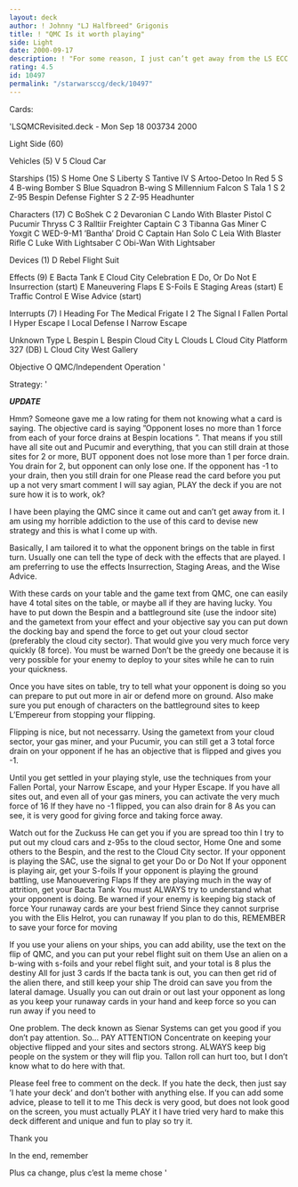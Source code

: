 ```yaml
---
layout: deck
author: ! Johnny "LJ Halfbreed" Grigonis
title: ! "QMC Is it worth playing"
side: Light
date: 2000-09-17
description: ! "For some reason, I just can’t get away from the LS ECC objective. This is my latest take on it using strategies that I have honed from playing this blasted objective for soooo long."
rating: 4.5
id: 10497
permalink: "/starwarsccg/deck/10497"
---
```

Cards: 

'LSQMCRevisited.deck - Mon Sep 18 003734 2000


Light Side (60)

Vehicles (5)
V      5 Cloud Car

Starships (15)
S	 Home One
S	 Liberty
S	 Tantive IV
S	 Artoo-Detoo In Red 5
S      4 B-wing Bomber
S	 Blue Squadron B-wing
S	 Millennium Falcon
S	 Tala 1
S      2 Z-95 Bespin Defense Fighter
S      2 Z-95 Headhunter

Characters (17)
C	 BoShek
C      2 Devaronian
C	 Lando With Blaster Pistol
C	 Pucumir Thryss
C      3 Ralltiir Freighter Captain
C      3 Tibanna Gas Miner
C	 Yoxgit
C	 WED-9-M1 ’Bantha’ Droid
C	 Captain Han Solo
C	 Leia With Blaster Rifle
C	 Luke With Lightsaber
C	 Obi-Wan With Lightsaber

Devices (1)
D	 Rebel Flight Suit

Effects (9)
E	 Bacta Tank
E	 Cloud City Celebration
E	 Do, Or Do Not
E	 Insurrection (start)
E	 Maneuvering Flaps
E	 S-Foils
E	 Staging Areas (start)
E	 Traffic Control
E	 Wise Advice (start)

Interrupts (7)
I	 Heading For The Medical Frigate
I      2 The Signal
I	 Fallen Portal
I	 Hyper Escape
I	 Local Defense
I	 Narrow Escape

Unknown Type
L	 Bespin
L	 Bespin Cloud City
L	 Clouds
L	 Cloud City Platform 327 (DB)
L	 Cloud City West Gallery

Objective
O	 QMC/Independent Operation
'

Strategy: '

***UPDATE***

Hmm? Someone gave me a low rating for them not knowing what a card is saying. The objective card is saying ”Opponent loses no more than 1 force from each of your force drains at Bespin locations ”. That means if you still have all site out and Pucumir and everything, that you can still drain at those sites for 2 or more, BUT opponent does not lose more than 1 per force drain. You drain for 2, but opponent can only lose one. If the opponent has -1 to your drain, then you still drain for one Please read the card before you put up a not very smart comment I will say agian, PLAY the deck if you are not sure how it is to work, ok?



I have been playing the QMC since it came out and can’t get away from it. I am using my horrible addiction to the use of this card to devise new strategy and this is what I come up with.

Basically, I am tailored it to what the opponent brings on the table in first turn. Usually one can tell the type of deck with the effects that are played. I am preferring to use the effects Insurrection, Staging Areas, and the Wise Advice.

With these cards on your table and the game text from QMC, one can easily have 4 total sites on the table, or maybe all if they are having lucky.
You have to put down the Bespin and a battleground site (use the indoor site) and the gametext from your effect and your objective say you can put down the docking bay and spend the force to get out your cloud sector (preferably the cloud city sector). That would give you very much force very quickly (8 force). You must be warned Don’t be the greedy one because it is very possible for your enemy to deploy to your sites while he can to ruin your quickness.

Once you have sites on table, try to tell what your opponent is doing so you can prepare to put out more in air or defend more on ground. Also make sure you put enough of characters on the battleground sites to keep L’Empereur from stopping your flipping.

Flipping is nice, but not necessarry. Using the gametext from your cloud sector, your gas miner, and your Pucumir, you can still get a 3 total force drain on your opponent if he has an objective that is flipped and gives you -1.

Until you get settled in your playing style, use the techniques from your Fallen Portal, your Narrow Escape, and your Hyper Escape. If you have all sites out, and even all of your gas miners, you can activate the very much force of 16 If they have no -1 flipped, you can also drain for 8 As you can see, it is very good for giving force and taking force away.

Watch out for the Zuckuss He can get you if you are spread too thin I try to put out my cloud cars and z-95s to the cloud sector, Home One and some others to the Bespin, and the rest to the Cloud City sector. If your opponent is playing the SAC, use the signal to get your Do or Do Not If your opponent is playing air, get your S-foils
If your opponent is playing the ground battling, use Manouevering Flaps If they are playing much in the way of attrition, get your Bacta Tank You must ALWAYS try to understand what your opponent is doing. Be warned if your enemy is keeping big stack of force Your runaway cards are your best friend Since they cannot surprise you with the Elis Helrot, you can runaway If you plan to do this, REMEMBER to save your force for moving

 If you use your aliens on your ships, you can add ability, use the text on the flip of QMC, and you can put your rebel flight suit on them Use an alien on a b-wing with s-foils and your rebel flight suit, and your total is 8 plus the destiny All for just 3 cards If the bacta tank is out, you can then get rid of the alien there, and still keep your ship The droid can save you from the lateral damage. Usually you can out drain or out last your opponent as long as you keep your runaway cards in your hand and keep force so you can run away if you need to

One problem. The deck known as Sienar Systems can get you good if you don’t pay attention. So... PAY ATTENTION Concentrate on keeping your objective flipped and your sites and sectors strong. ALWAYS keep big people on the system or they will flip you. Tallon roll can hurt too, but I don’t know what to do here with that.

Please feel free to comment on the deck. If you hate the deck, then just say ’I hate your deck’ and don’t bother with anything else. If you can add some advice, please to tell it to me This deck is very good, but does not look good on the screen, you must actually PLAY it I have tried very hard to make this deck different and unique and fun to play so try it.

Thank you

In the end, remember

Plus ca change, plus c’est la meme chose
'

